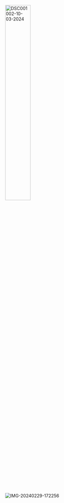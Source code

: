 <a href="https://goo.su/jwXJk" target="_blank"><img src="https://i.postimg.cc/WbyFn3VY/DSC001002-10-03-2024.jpg" alt="DSC001002-10-03-2024" align="center" width=40% /></a><br>
<img src="https://i.postimg.cc/VvV3DFMd/IMG-20240229-172256.jpg" alt="IMG-20240229-172256"/>
